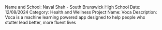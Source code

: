 Name and School: Naval Shah - South Brunswick High School
Date: 12/08/2024
Category: Health and Wellness
Project Name: Voca
Description: Voca is a machine learning powered app designed to help people who stutter lead better, more fluent lives
